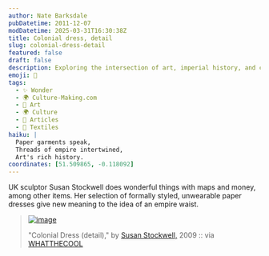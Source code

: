```yaml
---
author: Nate Barksdale
pubDatetime: 2011-12-07
modDatetime: 2025-03-31T16:30:38Z
title: Colonial dress, detail
slug: colonial-dress-detail
featured: false
draft: false
description: Exploring the intersection of art, imperial history, and creativity through Susan Stockwell's unique paper dresses.
emoji: 📜
tags:
  - ✨ Wonder
  - 🌍 Culture-Making.com
  - 🎨 Art
  - 🌍 Culture
  - 📖 Articles
  - 🧵 Textiles
haiku: |
  Paper garments speak,  
  Threads of empire intertwined,  
  Art's rich history.
coordinates: [51.509865, -0.118092]
---
```


UK sculptor Susan Stockwell does wonderful things with maps and money, among other items. Her selection of formally styled, unwearable paper dresses give new meaning to the idea of an empire waist.

> [![image](http://culture-making.com/media/colonialdress.jpg)](http://www.susanstockwell.co.uk/)
>
> "Colonial Dress (detail)," by [Susan Stockwell,](http://www.susanstockwell.co.uk/) 2009 :: via [WHATTHECOOL](http://web.archive.org/web/20130129072944/http://whatthecool.com/post/3485346682/paper-dresses/)
